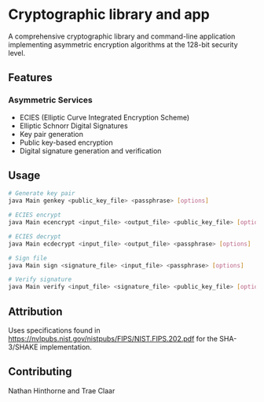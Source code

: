 # Cryptographic library and app

A comprehensive cryptographic library and command-line application implementing asymmetric encryption algorithms at the 128-bit security level.

## Features

### Asymmetric Services

- ECIES (Elliptic Curve Integrated Encryption Scheme)
- Elliptic Schnorr Digital Signatures
- Key pair generation
- Public key-based encryption
- Digital signature generation and verification

## Usage

```bash
# Generate key pair
java Main genkey <public_key_file> <passphrase> [options]

# ECIES encrypt
java Main ecencrypt <input_file> <output_file> <public_key_file> [options]

# ECIES decrypt
java Main ecdecrypt <input_file> <output_file> <passphrase> [options]

# Sign file
java Main sign <signature_file> <input_file> <passphrase> [options]

# Verify signature
java Main verify <input_file> <signature_file> <public_key_file> [options]
```

## Attribution

Uses specifications found in https://nvlpubs.nist.gov/nistpubs/FIPS/NIST.FIPS.202.pdf for the SHA-3/SHAKE implementation.

## Contributing

Nathan Hinthorne and Trae Claar
